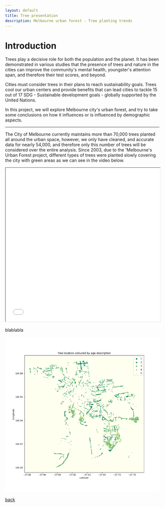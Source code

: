```yaml
---
layout: default
title: Tree presentation
description: Melbourne urban forest - Tree planting trends
---
```


# Introduction

Trees play a decisive role for both the population and the planet. 
It has been demonstrated in various studies that the presence of trees and nature in the cities can improve the community's mental health, youngster's attention span, and therefore their test scores, and beyond.

Cities must consider trees in their plans to reach sustainability goals. Trees cool our urban centers and provide benefits that can lead cities to tackle 15 out of 17 SDG - Sustainable development goals - globally supported by the United Nations.

In this project, we will explore Melbourne city's urban forest, and try to take some conclusions on how it influences or is influenced by demographic aspects.

***

The City of Melbourne currently maintains more than 70,000 trees planted all around the urban space, however, we only have cleaned, and accurate data for nearly 54,000, and therefore only this number of trees will be considered over the entire analysis. 
Since 2003, due to the 'Melbourne's Urban Forest project, different types of trees were planted slowly covering the city with green areas as we can see in the video below.

<iframe src="/testsite.github.io/tree-coverage-cumsum.html"
	sandbox="allow-same-origin allow-scripts"
	width="100%"
	height="500"
	scrolling="no"
	seamless="seamless"
	frameborder="2">
</iframe>


blablabla


![image description](treeloc.png)


[back](./)
